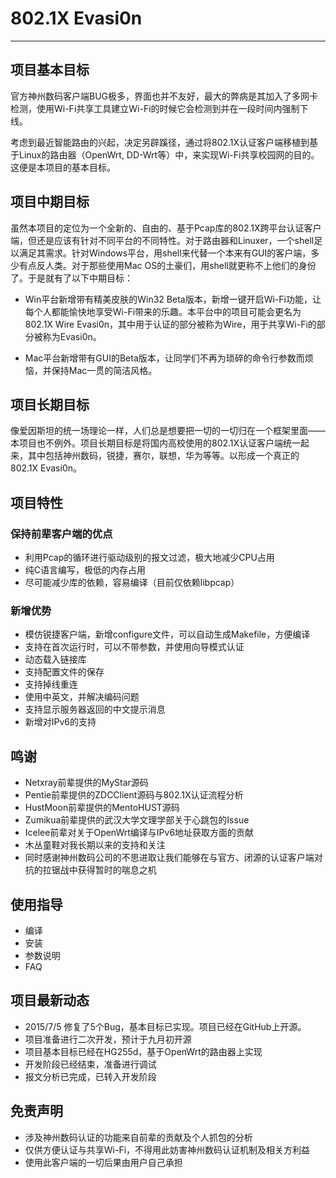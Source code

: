# 802.1X Evasi0n

----

## 项目基本目标

官方神州数码客户端BUG极多，界面也并不友好，最大的弊病是其加入了多网卡检测，使用Wi-Fi共享工具建立Wi-Fi的时候它会检测到并在一段时间内强制下线。

考虑到最近智能路由的兴起，决定另辟蹊径，通过将802.1X认证客户端移植到基于Linux的路由器（OpenWrt, DD-Wrt等）中，来实现Wi-Fi共享校园网的目的。这便是本项目的基本目标。

## 项目中期目标

虽然本项目的定位为一个全新的、自由的、基于Pcap库的802.1X跨平台认证客户端，但还是应该有针对不同平台的不同特性。对于路由器和Linuxer，一个shell足以满足其需求。针对Windows平台，用shell来代替一个本来有GUI的客户端，多少有点反人类。对于那些使用Mac OS的土豪们，用shell就更称不上他们的身份了。于是就有了以下中期目标：

  * Win平台新增带有精美皮肤的Win32 Beta版本，新增一键开启Wi-Fi功能，让每个人都能愉快地享受Wi-Fi带来的乐趣。本平台中的项目可能会更名为802.1X Wire Evasi0n，其中用于认证的部分被称为Wire，用于共享Wi-Fi的部分被称为Evasi0n。

  * Mac平台新增带有GUI的Beta版本，让同学们不再为琐碎的命令行参数而烦恼，并保持Mac一贯的简洁风格。

## 项目长期目标

像爱因斯坦的统一场理论一样，人们总是想要把一切的一切归在一个框架里面——本项目也不例外。项目长期目标是将国内高校使用的802.1X认证客户端统一起来，其中包括神州数码，锐捷，赛尔，联想，华为等等。以形成一个真正的802.1X Evasi0n。

## 项目特性

### 保持前辈客户端的优点

  * 利用Pcap的循环进行驱动级别的报文过滤，极大地减少CPU占用
  * 纯C语言编写，极低的内存占用
  * 尽可能减少库的依赖，容易编译（目前仅依赖libpcap）

### 新增优势

  * 模仿锐捷客户端，新增configure文件，可以自动生成Makefile，方便编译
  * 支持在首次运行时，可以不带参数，并使用向导模式认证
  * 动态载入链接库
  * 支持配置文件的保存
  * 支持掉线重连
  * 使用中英文，并解决编码问题
  * 支持显示服务器返回的中文提示消息
  * 新增对IPv6的支持

## 鸣谢

  * Netxray前辈提供的MyStar源码
  * Pentie前辈提供的ZDCClient源码与802.1X认证流程分析
  * HustMoon前辈提供的MentoHUST源码
  * Zumikua前辈提供的武汉大学文理学部关于心跳包的Issue
  * Icelee前辈对关于OpenWrt编译与IPv6地址获取方面的贡献
  * 木丛童鞋对我长期以来的支持和关注
  * 同时感谢神州数码公司的不思进取让我们能够在与官方、闭源的认证客户端对抗的拉锯战中获得暂时的喘息之机

## 使用指导

  * 编译
  * 安装
  * 参数说明
  * FAQ

## 项目最新动态

  * 2015/7/5 修复了5个Bug，基本目标已实现。项目已经在GitHub上开源。
  * 项目准备进行二次开发，预计于九月初开源
  * 项目基本目标已经在HG255d，基于OpenWrt的路由器上实现
  * 开发阶段已经结束，准备进行调试
  * 报文分析已完成，已转入开发阶段

## 免责声明

  * 涉及神州数码认证的功能来自前辈的贡献及个人抓包的分析
  * 仅供方便认证与共享Wi-Fi，不得用此妨害神州数码认证机制及相关方利益
  * 使用此客户端的一切后果由用户自己承担
